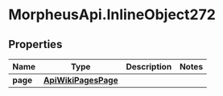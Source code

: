 # MorpheusApi.InlineObject272

## Properties

Name | Type | Description | Notes
------------ | ------------- | ------------- | -------------
**page** | [**ApiWikiPagesPage**](ApiWikiPagesPage.md) |  | 


